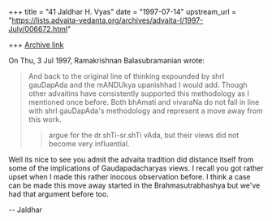 +++
title = "41 Jaldhar H. Vyas"
date = "1997-07-14"
upstream_url = "https://lists.advaita-vedanta.org/archives/advaita-l/1997-July/006672.html"

+++
[Archive link](https://lists.advaita-vedanta.org/archives/advaita-l/1997-July/006672.html)

On Thu, 3 Jul 1997, Ramakrishnan Balasubramanian wrote:

> And back to the original line of thinking expounded by shrI gauDapAda and the
> mANDUkya upanishhad I would add. Though other advaitins have consistently
> supported this methodology as I mentioned once before. Both bhAmati and
> vivaraNa do not fall in line with shrI gauDapAda's methodology and represent a
> move away from this work.
>
> >argue for the dr.shTi-sr.shTi vAda, but their views did not become very
> >influential.
>

Well its nice to see you admit the advaita tradition did distance itself
from some of the implications of Gaudapadacharyas views. I recall you got
rather upset when I made this rather inocous observation before.  I think
a case can be made this move away started in the Brahmasutrabhashya but
we've had that argument before too.

-- Jaldhar

